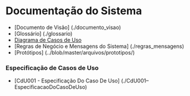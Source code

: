 # Documentação do Sistema  
 - [Documento de Visão] (./documento_visao)
 - [Glossário] (./glossario)
 - [Diagrama de Casos de Uso](./diagrama-caso-de-uso)
 - [Regras de Negócio e Mensagens do Sistema] (./regras_mensagens)
 - [Protótipos] (../blob/master/arquivos/prototipos/)

### Especificação de Casos de Uso  
 - [CdU001 - Especificação Do Caso De Uso] (./CdU001–EspecificacaoDoCasoDeUso)
